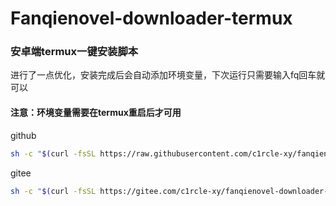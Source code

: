 # Fanqienovel-downloader-termux
### 安卓端termux一键安装脚本
进行了一点优化，安装完成后会自动添加环境变量，下次运行只需要输入fq回车就可以<br />
#### 注意：环境变量需要在termux重启后才可用
github
``` bash
sh -c "$(curl -fsSL https://raw.githubusercontent.com/c1rcle-xy/fanqienovel-downloader-termux/refs/heads/main/install.sh)"
```
gitee
``` bash
sh -c "$(curl -fsSL https://gitee.com/c1rcle-xy/fanqienovel-downloader-termux/raw/main/install.sh)"
```
